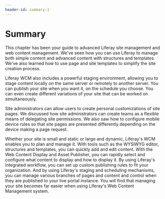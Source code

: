 ```yaml
---
header-id: summary-1
---
```


# Summary

This chapter has been your guide to advanced Liferay site management and web
content management. We've seen how you can use Liferay to manage both simple
content and advanced content with structures and templates. We've also learned
how to use page and site templates to simplify the site creation process.

Liferay WCM also includes a powerful staging environment, allowing you to stage
content locally on the same server or remotely to another server. You can
publish your site when you want it, on the schedule you choose. You can even
create different variations of your site that can be worked on simultaneously.

Site administrators can allow users to create personal customizations of site
pages. We discussed how site administrators can create teams as a flexible means
of delegating site permissions. We also saw how to configure mobile device rules
so that site pages are presented differently depending on the device making a
page request.

Whether your site is small and static or large and dynamic, Liferay's WCM
enables you to plan and manage it. With tools such as the WYSIWYG editor,
structures and templates, you can quickly add and edit content. With the Web
Content Display and Asset Publisher, you can rapidly select and configure what
content to display and how to display it. By using Liferay's integrated
workflow, you can set up custom publishing rules to fit your organization. And
by using Liferay's staging and scheduling mechanisms, you can manage various
branches of pages and content and control when they are published to your live
portal instance. You will find that managing your site becomes far easier when
using Liferay's Web Content Management system.
